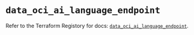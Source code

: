 # `data_oci_ai_language_endpoint`

Refer to the Terraform Registory for docs: [`data_oci_ai_language_endpoint`](https://registry.terraform.io/providers/oracle/oci/6.18.0/docs/data-sources/ai_language_endpoint).
